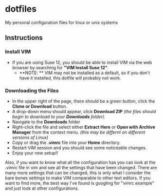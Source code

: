 # dotfiles
My personal configuration files for linux or unix systems

## Instructions

### Install VIM
* If you are using Suse 12, you should be able to install VIM via the web browser by searching for **"VIM Install Suse 12"**.  
	* **NOTE:  ** VIM may not be installed as a default, so if you don't have it installed, this dotfile will probably not work.  

### Downloading the Files
* In the upper right of the page, there should be a green button, click the **Clone or Download** button.
* A drop-down menu should appear, click **Download ZIP** *(the files should begin to download to your **Downloads** folder)*.  
* Navigate to the **Downloads** folder
* Right-click the file and select either **Extract Here** or **Open with Archive Manager** from the context menu. *(this may be differnt on different versions of Linux)*
* Copy or drag the **.vimrc** file into your **Home** directory.
* Restart VIM session and you should see some noticeable changes.  
* Enjoy your new setup!!

Also, if you want to know what all the configuration has you can look at the .vimrc file in vim and see all the settings that have been changed.  There are many more settings that can be changed, this is only what I consider the bare bones settings to make VIM comparable to other text editors.  If you want to find more, the best way I've found is googling for "vimrc example" and just look at other configurations.  
